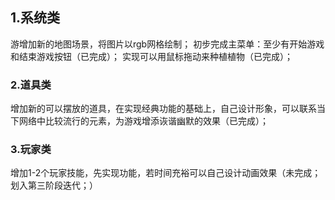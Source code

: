 ## 1.系统类  
游增加新的地图场景，将图片以rgb网格绘制；
初步完成主菜单：至少有开始游戏和结束游戏按钮（已完成）； 
实现可以用鼠标拖动来种植植物（已完成）；

### 2.道具类  
增加新的可以摆放的道具，在实现经典功能的基础上，自己设计形象，可以联系当下网络中比较流行的元素，为游戏增添诙谐幽默的效果（已完成）；

### 3.玩家类  
增加1-2个玩家技能，先实现功能，若时间充裕可以自己设计动画效果（未完成；划入第三阶段迭代；） 


